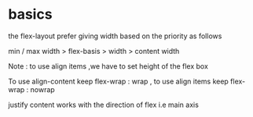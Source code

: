 # basics
<P> the flex-layout prefer giving width based on the priority as follows </P> 
<p> min / max width > flex-basis > width > content width </p> 

<p> Note : to use align items ,we have to set height of the flex box  </p> 
<p> To use align-content keep flex-wrap : wrap , to use align items keep flex-wrap : nowrap</p>
<p> justify content works with the direction of flex i.e main axis </p>
